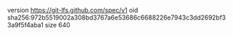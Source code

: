 version https://git-lfs.github.com/spec/v1
oid sha256:972b5519002a308bd3767a6e53686c6688226e7943c3dd2692bf33a9f5f4aba1
size 640
